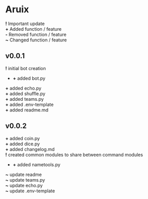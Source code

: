 # Aruix
**!** Important update  
**+** Added function / feature  
**-** Removed function / feature  
**~** Changed function / feature  

## v0.0.1
**!** initial bot creation  

* **+** added bot.py  

**+** added echo.py  
**+** added shuffle.py  
**+** added teams.py  
**+** added .env-template  
**+** added readme.md  

## v0.0.2
**+** added coin.py  
**+** added dice.py  
**+** added changelog.md  
**!** created common modules to share between command modules  

* **+** added nametools.py  

**~** update readme  
**~** update teams.py  
**~** update echo.py  
**~** update .env-template  